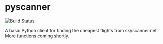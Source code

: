 # pyscanner
[![Build Status](https://travis-ci.org/richardasaurus/pyscanner.png?branch=master)](https://travis-ci.org/richardasaurus/pyscanner)

A basic Python client for finding the cheapest flights from skyscanner.net.
More functions coming shortly.



